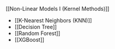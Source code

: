 [[Non-Linear Models I (Kernel Methods)]]

- [[K-Nearest Neighbors (KNN)]]
- [[Decision Tree]]
- [[Random Forest]]
- [[XGBoost]]

